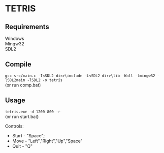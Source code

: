 # TETRIS

## Requirements
Windows  
Mingw32  
SDL2  

## Compile
`gcc src/main.c -I<SDL2-dir>\include -L<SDL2-dir>\lib -Wall -lmingw32 -lSDL2main -lSDL2 -o tetris`  
(or run comp.bat)

## Usage
`tetris.exe -d 1200 800 -r`  
(or run start.bat)

Controls:
 - Start - "Space";
 - Move - "Left","Right","Up","Space"
 - Quit - "Q"
